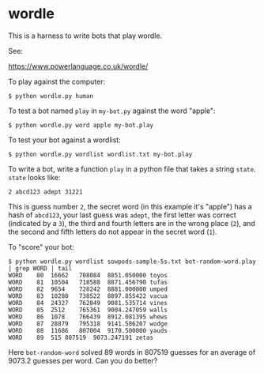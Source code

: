 wordle
======

This is a harness to write bots that play wordle.

See:

https://www.powerlanguage.co.uk/wordle/

To play against the computer:

```
$ python wordle.py human
```

To test a bot named `play` in `my-bot.py` against the word "apple":

```
$ python wordle.py word apple my-bot.play
```

To test your bot against a wordlist:

```
$ python wordle.py wordlist wordlist.txt my-bot.play
```

To write a bot, write a function `play` in a python file that takes a
string `state`. `state` looks like:

```2 abcd123 adept 31221```

This is guess number `2`, the secret word (in this example it's "apple") has a
hash of `abcd123`, your last guess was `adept`, the first letter was correct
(indicated by a `3`), the third and fourth letters are in the wrong place (`2`),
and the second and fifth letters do not appear in the secret word (`1`).

To "score" your bot:

```
$ python wordle.py wordlist sowpods-sample-5s.txt bot-random-word.play | grep WORD | tail
WORD	80	16662	708084	8851.050000	toyos
WORD	81	10504	718588	8871.456790	tufas
WORD	82	9654	728242	8881.000000	umped
WORD	83	10280	738522	8897.855422	vacua
WORD	84	24327	762849	9081.535714	vines
WORD	85	2512	765361	9004.247059	walls
WORD	86	1078	766439	8912.081395	whews
WORD	87	28879	795318	9141.586207	wodge
WORD	88	11686	807004	9170.500000	yauds
WORD	89	515	807519	9073.247191	zetas
```

Here ```bot-random-word``` solved 89 words in 807519 guesses for an average of 9073.2
guesses per word. Can you do better?

